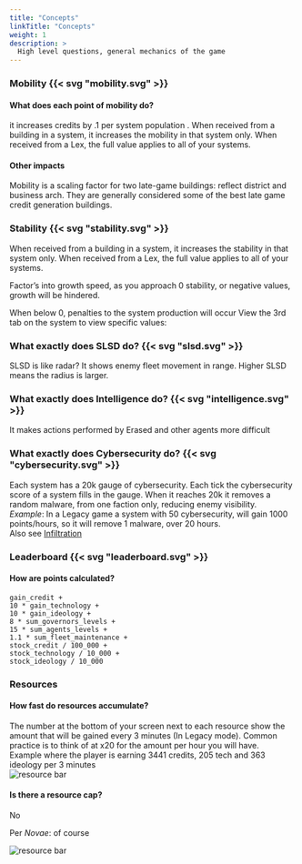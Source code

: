```yaml
---
title: "Concepts"
linkTitle: "Concepts"
weight: 1
description: >
  High level questions, general mechanics of the game
---
```


### Mobility {{< svg "mobility.svg" >}}

#### What does each point of mobility do?
it increases credits by .1 per system population . When received from a building in a system, it increases the mobility in that system only. When received from a Lex, the full value applies to all of your systems.
#### Other impacts
Mobility is a scaling factor for two late-game buildings: reflect district and business arch. They are generally considered some of the best late game credit generation buildings.


### Stability  {{< svg "stability.svg" >}}
When received from a building in a system, it increases the stability in that system only. When received from a Lex, the full value applies to all of your systems.

Factor’s into growth speed, as you approach 0 stability, or negative values, growth will be hindered.

When below 0, penalties to the system production will occur
View the 3rd tab on the system to view specific values:

### What exactly does SLSD do?  {{< svg "slsd.svg" >}}
SLSD is like radar? It shows enemy fleet movement in range. Higher SLSD means the radius is larger.

### What exactly does Intelligence do?  {{< svg "intelligence.svg" >}}
It makes actions performed by Erased and other agents more difficult

### What exactly does Cybersecurity do? {{< svg "cybersecurity.svg" >}}
Each system has a 20k gauge of cybersecurity. Each tick the cybersecurity score of a system fills in the gauge. When it reaches 20k it removes a random malware, from one faction only, reducing enemy visibility.</br>
*Example*: In a Legacy game a system with 50 cybersecurity, will gain 1000 points/hours, so it will remove 1 malware, over 20 hours.</br>
Also see [Infiltration](/docs/agents/erased/#infiltration) 


### Leaderboard  {{< svg "leaderboard.svg" >}}
#### How are points calculated?
```
gain_credit +
10 * gain_technology +
10 * gain_ideology +
8 * sum_governors_levels +
15 * sum_agents_levels +
1.1 * sum_fleet_maintenance +
stock_credit / 100_000 +
stock_technology / 10_000 +
stock_ideology / 10_000
```

### Resources
#### How fast do resources accumulate?
The number at the bottom of your screen next to each resource show the amount that will be gained every 3 minutes (In Legacy mode). Common practice is to think of at x20 for the amount per hour you will have.
<br/>Example where the player is earning 3441 credits, 205 tech and 363 ideology per 3 minutes <br/>
![resource bar](/images/resource_bar.PNG)

#### Is there a resource cap?
No 


Per *Novae*: of course <br/>

![resource bar](/images/resource_cap.PNG)
